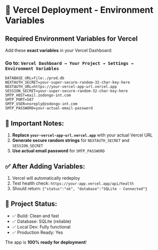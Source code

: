 # 🚀 Vercel Deployment - Environment Variables

## Required Environment Variables for Vercel

Add these **exact variables** in your Vercel Dashboard:

### Go to: `Vercel Dashboard → Your Project → Settings → Environment Variables`

```env
DATABASE_URL=file:./prod.db
NEXTAUTH_SECRET=your-super-secure-random-32-char-key-here
NEXTAUTH_URL=https://your-vercel-app-url.vercel.app
SESSION_SECRET=your-super-secure-random-32-char-key-here
SMTP_HOST=mail.zodongo-int.com
SMTP_PORT=587
SMTP_USER=noreply@zodongo-int.com
SMTP_PASSWORD=your-actual-email-password
```

## 🎯 Important Notes:

1. **Replace `your-vercel-app-url.vercel.app`** with your actual Vercel URL
2. **Generate secure random strings** for `NEXTAUTH_SECRET` and `SESSION_SECRET`
3. **Use actual email password** for `SMTP_PASSWORD`

## ✅ After Adding Variables:

1. Vercel will automatically redeploy
2. Test health check: `https://your-app.vercel.app/api/health`
3. Should return: `{"status":"ok", "database":"SQLite - Connected"}`

## 🚀 Project Status:

- ✅ Build: Clean and fast
- ✅ Database: SQLite (reliable)
- ✅ Local Dev: Fully functional
- ✅ Production Ready: Yes

The app is **100% ready for deployment**!
